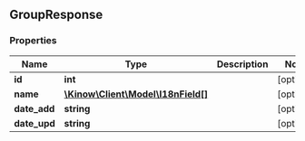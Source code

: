 ## GroupResponse

### Properties
Name | Type | Description | Notes
------------ | ------------- | ------------- | -------------
**id** | **int** |  | [optional] 
**name** | [**\Kinow\Client\Model\I18nField[]**](#I18nField) |  | [optional] 
**date_add** | **string** |  | [optional] 
**date_upd** | **string** |  | [optional] 


